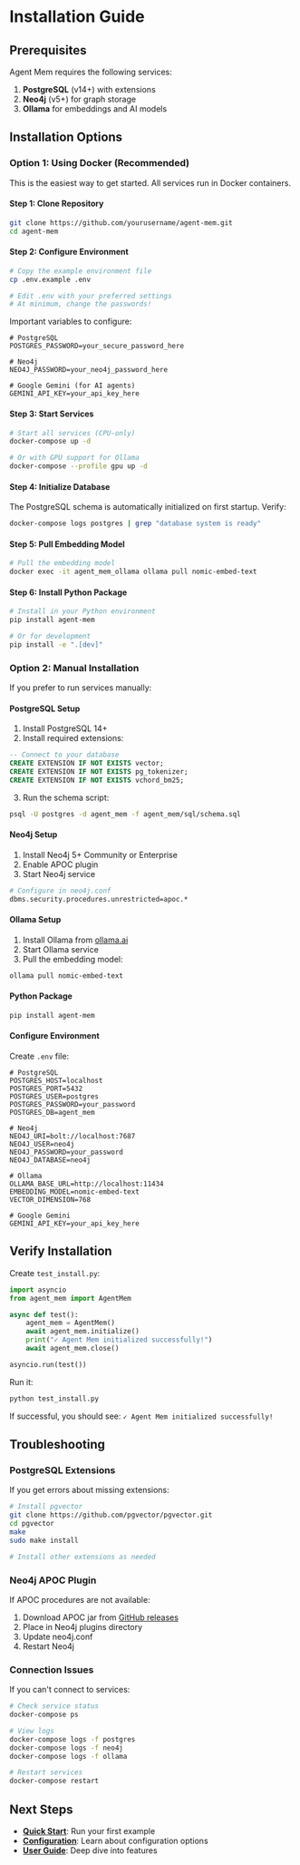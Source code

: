 # Installation Guide

## Prerequisites

Agent Mem requires the following services:

1. **PostgreSQL** (v14+) with extensions
2. **Neo4j** (v5+) for graph storage
3. **Ollama** for embeddings and AI models

## Installation Options

### Option 1: Using Docker (Recommended)

This is the easiest way to get started. All services run in Docker containers.

#### Step 1: Clone Repository

```bash
git clone https://github.com/yourusername/agent-mem.git
cd agent-mem
```

#### Step 2: Configure Environment

```bash
# Copy the example environment file
cp .env.example .env

# Edit .env with your preferred settings
# At minimum, change the passwords!
```

Important variables to configure:

```env
# PostgreSQL
POSTGRES_PASSWORD=your_secure_password_here

# Neo4j
NEO4J_PASSWORD=your_neo4j_password_here

# Google Gemini (for AI agents)
GEMINI_API_KEY=your_api_key_here
```

#### Step 3: Start Services

```bash
# Start all services (CPU-only)
docker-compose up -d

# Or with GPU support for Ollama
docker-compose --profile gpu up -d
```

#### Step 4: Initialize Database

The PostgreSQL schema is automatically initialized on first startup. Verify:

```bash
docker-compose logs postgres | grep "database system is ready"
```

#### Step 5: Pull Embedding Model

```bash
# Pull the embedding model
docker exec -it agent_mem_ollama ollama pull nomic-embed-text
```

#### Step 6: Install Python Package

```bash
# Install in your Python environment
pip install agent-mem

# Or for development
pip install -e ".[dev]"
```

### Option 2: Manual Installation

If you prefer to run services manually:

#### PostgreSQL Setup

1. Install PostgreSQL 14+
2. Install required extensions:

```sql
-- Connect to your database
CREATE EXTENSION IF NOT EXISTS vector;
CREATE EXTENSION IF NOT EXISTS pg_tokenizer;
CREATE EXTENSION IF NOT EXISTS vchord_bm25;
```

3. Run the schema script:

```bash
psql -U postgres -d agent_mem -f agent_mem/sql/schema.sql
```

#### Neo4j Setup

1. Install Neo4j 5+ Community or Enterprise
2. Enable APOC plugin
3. Start Neo4j service

```bash
# Configure in neo4j.conf
dbms.security.procedures.unrestricted=apoc.*
```

#### Ollama Setup

1. Install Ollama from [ollama.ai](https://ollama.ai)
2. Start Ollama service
3. Pull the embedding model:

```bash
ollama pull nomic-embed-text
```

#### Python Package

```bash
pip install agent-mem
```

#### Configure Environment

Create `.env` file:

```env
# PostgreSQL
POSTGRES_HOST=localhost
POSTGRES_PORT=5432
POSTGRES_USER=postgres
POSTGRES_PASSWORD=your_password
POSTGRES_DB=agent_mem

# Neo4j
NEO4J_URI=bolt://localhost:7687
NEO4J_USER=neo4j
NEO4J_PASSWORD=your_password
NEO4J_DATABASE=neo4j

# Ollama
OLLAMA_BASE_URL=http://localhost:11434
EMBEDDING_MODEL=nomic-embed-text
VECTOR_DIMENSION=768

# Google Gemini
GEMINI_API_KEY=your_api_key_here
```

## Verify Installation

Create `test_install.py`:

```python
import asyncio
from agent_mem import AgentMem

async def test():
    agent_mem = AgentMem()
    await agent_mem.initialize()
    print("✓ Agent Mem initialized successfully!")
    await agent_mem.close()

asyncio.run(test())
```

Run it:

```bash
python test_install.py
```

If successful, you should see: `✓ Agent Mem initialized successfully!`

## Troubleshooting

### PostgreSQL Extensions

If you get errors about missing extensions:

```bash
# Install pgvector
git clone https://github.com/pgvector/pgvector.git
cd pgvector
make
sudo make install

# Install other extensions as needed
```

### Neo4j APOC Plugin

If APOC procedures are not available:

1. Download APOC jar from [GitHub releases](https://github.com/neo4j-contrib/neo4j-apoc-procedures/releases)
2. Place in Neo4j plugins directory
3. Update neo4j.conf
4. Restart Neo4j

### Connection Issues

If you can't connect to services:

```bash
# Check service status
docker-compose ps

# View logs
docker-compose logs -f postgres
docker-compose logs -f neo4j
docker-compose logs -f ollama

# Restart services
docker-compose restart
```

## Next Steps

- **[Quick Start](quickstart.md)**: Run your first example
- **[Configuration](configuration.md)**: Learn about configuration options
- **[User Guide](../guide/overview.md)**: Deep dive into features
